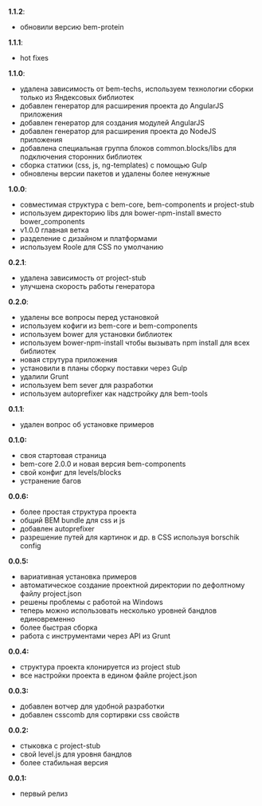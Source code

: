 __1.1.2__:

- обновили версию bem-protein

__1.1.1__:

- hot fixes

__1.1.0__:

- удалена зависимость от bem-techs, используем технологии сборки только из Яндексовых библиотек
- добавлен генератор для расширения проекта до AngularJS приложения
- добавлен генератор для создания модулей AngularJS
- добавлен генератор для расширения проекта до NodeJS приложения
- добавлена специальная группа блоков common.blocks/libs для подключения сторонних библиотек
- сборка статики (css, js, ng-templates) с помощью Gulp
- обновлены версии пакетов и удалены более ненужные

__1.0.0__:

- совместимая структура с bem-core, bem-components и project-stub
- используем директорию libs для bower-npm-install вместо bower_components
- v1.0.0 главная ветка
- разделение с дизайном и платформами
- используем Roole для CSS по умолчанию

__0.2.1__:

- удалена зависимость от project-stub
- улучшена скорость работы генератора

__0.2.0__:

- удалены все вопросы перед установкой
- используем кофиги из bem-core и bem-components
- используем bower для установки библиотек
- используем bower-npm-install чтобы вызывать npm install для всех библиотек
- новая струтура приложения
- установили в планы сборку поставки через Gulp
- удалили Grunt
- используем bem sever для разработки
- используем autoprefixer как надстройку для bem-tools

__0.1.1__:

- удален вопрос об установке примеров

__0.1.0:__

- своя стартовая страница
- bem-core 2.0.0 и новая версия bem-components
- свой конфиг для levels/blocks
- устранение багов

__0.0.6:__

- более простая структура проекта
- общий BEM bundle для css и js
- добавлен autoprefixer
- разрешение путей для картинок и др. в CSS используя borschik config

__0.0.5:__

- вариативная установка примеров
- автоматическое создание проектной директории по дефолтному файлу project.json
- решены проблемы с работой на Windows
- теперь можно использовать несколько уровней бандлов единовременно
- более быстрая сборка
- работа с инструментами через API из Grunt

__0.0.4:__

- структура проекта клонируется из project stub
- все настройки проекта в едином файле project.json

__0.0.3:__

- добавлен вотчер для удобной разработки
- добавлен csscomb для сортирвки css свойств

__0.0.2:__

- стыковка с project-stub
- свой level.js для уровня бандлов
- более стабильная версия

__0.0.1:__

- первый релиз
